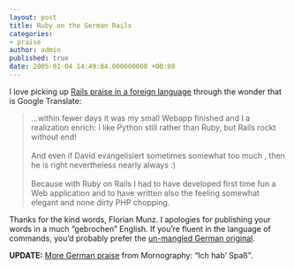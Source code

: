 ```yaml
---
layout: post
title: Ruby on the German Rails
categories:
- praise
author: admin
published: true
date: 2005-01-04 14:49:04.000000000 +00:00
---
```

<p>I love picking up <a href="http://translate.google.com/translate?u=http%3A%2F%2Ftheflow.de%2Farchives%2F2005%2F01%2F03%2Fruby-on-rails&langpair=de%7Cen&hl=en&ie=UTF-8&oe=UTF-8&prev=%2Flanguage_tools">Rails praise in a foreign language</a> through the wonder that is Google Translate:</p>
<blockquote>&#8230;within fewer days it was my small Webapp finished and I a realization enrich: I like Python still rather than Ruby, but Rails rockt without end!<br />
<br />
And even if David evangelisiert sometimes somewhat too much , then he is right nevertheless nearly always :)<br />
<br />
Because with Ruby on Rails I had to have developed first time fun a Web application and to have written also the feeling somewhat elegant and none dirty <span class="caps">PHP</span> chopping.</blockquote>
<p>Thanks for the kind words, Florian Munz. I apologies for publishing your words in a much &#8220;gebrochen&#8221; English. If you&#8217;re fluent in the language of commands, you&#8217;d probably prefer the <a href="http://theflow.de/archives/2005/01/03/ruby-on-rails">un-mangled German original</a>.</p>
<p><strong><span class="caps">UPDATE</span>:</strong> <a href="http://www.mornography.de/2005/01/04/rails-is-teh-sup0r/">More German praise</a> from Mornography: &#8220;Ich hab&rsquo; Spa&szlig;&#8221;.</p>